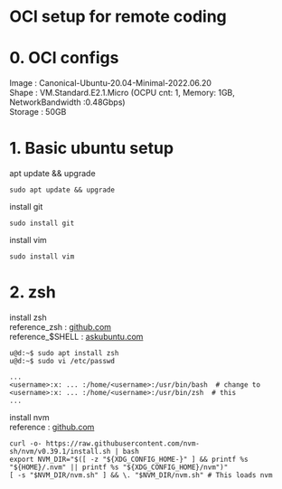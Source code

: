 OCI setup for remote coding
===

# 0. OCI configs
Image : Canonical-Ubuntu-20.04-Minimal-2022.06.20  
Shape : VM.Standard.E2.1.Micro (OCPU cnt: 1, Memory: 1GB, NetworkBandwidth :0.48Gbps)  
Storage : 50GB

# 1. Basic ubuntu setup
apt update && upgrade
```console
sudo apt update && upgrade
```

install git
```console
sudo install git
```

install vim
```console
sudo install vim
```

# 2. zsh
install zsh  
reference_zsh : [github.com](https://github.com/ohmyzsh/ohmyzsh/wiki/Installing-ZSH#install-and-set-up-zsh-as-default "https://github.com/ohmyzsh/ohmyzsh/wiki/Installing-ZSH#install-and-set-up-zsh-as-default")  
reference_$SHELL : [askubuntu.com](https://askubuntu.com/questions/131823/how-to-make-zsh-the-default-shell "https://askubuntu.com/questions/131823/how-to-make-zsh-the-default-shell")  
```
u@d:~$ sudo apt install zsh
u@d:~$ sudo vi /etc/passwd

...
<username>:x: ... :/home/<username>:/usr/bin/bash  # change to
<username>:x: ... :/home/<username>:/usr/bin/zsh  # this
...
```

install nvm  
reference : [github.com](https://github.com/nvm-sh/nvm#installing-and-updating "https://github.com/nvm-sh/nvm#installing-and-updating")
```
curl -o- https://raw.githubusercontent.com/nvm-sh/nvm/v0.39.1/install.sh | bash
export NVM_DIR="$([ -z "${XDG_CONFIG_HOME-}" ] && printf %s "${HOME}/.nvm" || printf %s "${XDG_CONFIG_HOME}/nvm")"
[ -s "$NVM_DIR/nvm.sh" ] && \. "$NVM_DIR/nvm.sh" # This loads nvm
```
